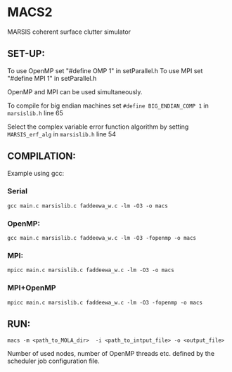 # MACS2
MARSIS coherent surface clutter simulator

## SET-UP:
To use OpenMP set "#define OMP 1" in setParallel.h
To use MPI set "#define MPI 1" in setParallel.h

OpenMP and MPI can be used simultaneously.

To compile for big endian machines set `#define BIG_ENDIAN_COMP 1` in `marsislib.h` line 65

Select the complex variable error function algorithm by setting `MARSIS_erf_alg` in `marsislib.h` line 54

## COMPILATION:
Example using gcc:

### Serial
`gcc main.c marsislib.c faddeewa_w.c -lm -O3 -o macs`

### OpenMP:
`gcc main.c marsislib.c faddeewa_w.c -lm -O3 -fopenmp -o macs`

### MPI:
`mpicc main.c marsislib.c faddeewa_w.c -lm -O3 -o macs`

### MPI+OpenMP
`mpicc main.c marsislib.c faddeewa_w.c -lm -O3 -fopenmp -o macs`


## RUN:
`macs -m <path_to_MOLA_dir>  -i <path_to_intput_file> -o <output_file>`

Number of used nodes, number of OpenMP threads etc. defined by the scheduler job configuration file.

